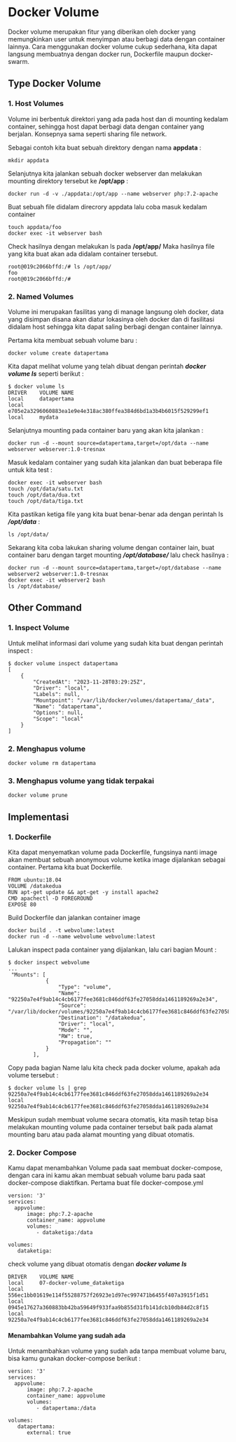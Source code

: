 # Docker Volume
Docker volume merupakan fitur yang diberikan oleh docker yang memungkinkan user untuk menyimpan atau berbagi data dengan container lainnya. Cara menggunakan docker volume cukup sederhana, kita dapat langsung membuatnya dengan docker run, Dockerfile maupun docker-swarm.

## Type Docker Volume
### 1. Host Volumes
Volume ini berbentuk direktori yang ada pada host dan di mounting kedalam container, sehingga host dapat berbagi data dengan container yang berjalan. Konsepnya sama seperti sharing file network.

Sebagai contoh kita buat sebuah direktory dengan nama **appdata** :
```
mkdir appdata
```

Selanjutnya kita jalankan sebuah docker webserver dan melakukan mounting direktory tersebut ke **/opt/app** :
```
docker run -d -v ./appdata:/opt/app --name webserver php:7.2-apache
```

Buat sebuah file didalam direcrory appdata lalu coba masuk kedalam container
```
touch appdata/foo
docker exec -it webserver bash
```

Check hasilnya dengan melakukan ls pada **/opt/app/** Maka hasilnya file yang kita buat akan ada didalam container tersebut.
```
root@019c2066bffd:/# ls /opt/app/
foo
root@019c2066bffd:/#
```

### 2. Named Volumes
Volume ini merupakan fasilitas yang di manage langsung oleh docker, data yang disimpan disana akan diatur lokasinya oleh docker dan di fasilitasi didalam host sehingga kita dapat saling berbagi dengan container lainnya.

Pertama kita membuat sebuah volume baru :
```
docker volume create datapertama
```

Kita dapat melihat volume yang telah dibuat dengan perintah ***docker volume ls*** seperti berikut :
```
$ docker volume ls
DRIVER    VOLUME NAME
local     datapertama
local     e705e2a3296060883ea1e9e4e318ac380ffea384d6bd1a3b4b6015f529299ef1
local     mydata
```

Selanjutnya mounting pada container baru yang akan kita jalankan :
```
docker run -d --mount source=datapertama,target=/opt/data --name webserver webserver:1.0-tresnax
```

Masuk kedalam container yang sudah kita jalankan dan buat beberapa file untuk kita test :
```
docker exec -it webserver bash
touch /opt/data/satu.txt
touch /opt/data/dua.txt
touch /opt/data/tiga.txt
```

Kita pastikan ketiga file yang kita buat benar-benar ada dengan perintah ls ***/opt/data*** :
```
ls /opt/data/
```

Sekarang kita coba lakukan sharing volume dengan container lain, buat container baru dengan target mounting ***/opt/database/*** lalu check hasilnya :
```
docker run -d --mount source=datapertama,target=/opt/database --name webserver2 webserver:1.0-tresnax
docker exec -it webserver2 bash
ls /opt/database/
```

## Other Command

### 1. Inspect Volume
Untuk melihat informasi dari volume yang sudah kita buat dengan perintah inspect :
```
$ docker volume inspect datapertama
[
    {
        "CreatedAt": "2023-11-28T03:29:25Z",
        "Driver": "local",
        "Labels": null,
        "Mountpoint": "/var/lib/docker/volumes/datapertama/_data",
        "Name": "datapertama",
        "Options": null,
        "Scope": "local"
    }
]

```

### 2. Menghapus volume
```
docker volume rm datapertama
```

### 3. Menghapus volume yang tidak terpakai
```
docker volume prune
```


## Implementasi
### 1. Dockerfile
Kita dapat menyematkan volume pada Dockerfile, fungsinya nanti image akan membuat sebuah anonymous volume ketika image dijalankan sebagai container. Pertama kita buat Dockerfile.
```
FROM ubuntu:18.04
VOLUME /datakedua
RUN apt-get update && apt-get -y install apache2
CMD apachectl -D FOREGROUND
EXPOSE 80
```

Build Dockerfile dan jalankan container image
```
docker build . -t webvolume:latest
docker run -d --name webvolume webvolume:latest
```

Lalukan inspect pada container yang dijalankan, lalu cari bagian Mount :
```
$ docker inspect webvolume
...
 "Mounts": [
            {
                "Type": "volume",
                "Name": "92250a7e4f9ab14c4cb6177fee3681c846ddf63fe27058dda1461189269a2e34",
                "Source": "/var/lib/docker/volumes/92250a7e4f9ab14c4cb6177fee3681c846ddf63fe27058dda1461189269a2e34/_data",
                "Destination": "/datakedua",
                "Driver": "local",
                "Mode": "",
                "RW": true,
                "Propagation": ""
            }
        ],

```

Copy pada bagian Name lalu kita check pada docker volume, apakah ada volume tersebut :
```
$ docker volume ls | grep 92250a7e4f9ab14c4cb6177fee3681c846ddf63fe27058dda1461189269a2e34
local     92250a7e4f9ab14c4cb6177fee3681c846ddf63fe27058dda1461189269a2e34
```

Meskipun sudah membuat volume secara otomatis, kita masih tetap bisa melakukan mounting volume pada container tersebut baik pada alamat mounting baru atau pada alamat mounting yang dibuat otomatis.

### 2. Docker Compose
Kamu dapat menambahkan Volume pada saat membuat docker-compose, dengan cara ini kamu akan membuat sebuah volume baru pada saat docker-compose diaktifkan. Pertama buat file docker-compose.yml
```
version: '3'
services:
  appvolume:
      image: php:7.2-apache
      container_name: appvolume
      volumes:
         - dataketiga:/data
    
volumes:
   dataketiga:
```

check volume yang dibuat otomatis dengan ***docker volume ls***
```
DRIVER    VOLUME NAME
local     07-docker-volume_dataketiga
local     556ec1bb01619e114f55288757f26923e1d97ec997471b6455f407a3915f1d51
local     0945e17627a360883bb42ba59649f933faa9b855d31fb141dcb10db84d2c8f15
local     92250a7e4f9ab14c4cb6177fee3681c846ddf63fe27058dda1461189269a2e34
```

#### Menambahkan Volume yang sudah ada
Untuk menambahkan volume yang sudah ada tanpa membuat volume baru, bisa kamu gunakan docker-compose berikut :
```
version: '3'
services:
  appvolume:
      image: php:7.2-apache
      container_name: appvolume
      volumes:
         - datapertama:/data
    
volumes:
   datapertama:
      external: true

```